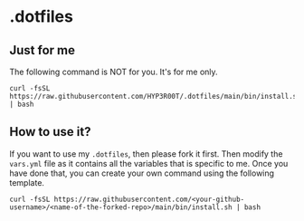 # .dotfiles

## Just for me

The following command is NOT for you. It's for me only.

```shell
curl -fsSL https://raw.githubusercontent.com/HYP3R00T/.dotfiles/main/bin/install.sh | bash
```
## How to use it?

If you want to use my `.dotfiles`, then please fork it first. Then modify the `vars.yml` file as it contains all the variables that is specific to me. Once you have done that, you can create your own command using the following template.

```shell
curl -fsSL https://raw.githubusercontent.com/<your-github-username>/<name-of-the-forked-repo>/main/bin/install.sh | bash
```